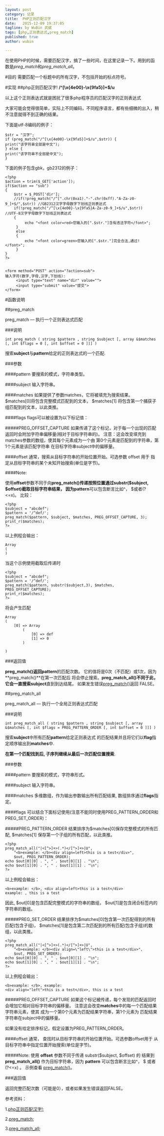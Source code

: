 ```yaml
---
layout: post
category: 记录
title:  PHP正则匹配汉字
date:   2015-12-09 19:37:05
tagline: by WuBin 武斌
tags: [php,正则表达式,preg_match]
published: true
author: wubin

---
```


在使用PHP的时候，需要匹配汉字，搞了一些时间，在这里记录一下。用到的函数是*preg_match*和*preg_match_all*。

<!--more-->

#目的
需要匹配一个标题中的所有汉字，不包括开始的标点符号。

#实现
##php正则匹配汉字!
**/^[\x{4e00}-\x{9fa5}]+$/u**

以上这个正则表达式就是困扰了很多php程序员的匹配汉字的正则表达式

大家可能会觉得很简单，实际上不同编码，不同程序语言，都有些细微的出入，稍不注意就得不到正确的结果。

下面是utf-8编码的例子：

	$str = "汉字";
	if (preg_match("/^[\x{4e00}-\x{9fa5}]+$/u",$str)) {
	print("该字符串全部是中文");
	} else {
	print("该字符串不全部是中文");
	} 
	
下面的例子包含gbk，gb2312的例子：

	<?php
	$action = trim($_GET['action']);
	if($action == "sub")
	{
	    $str = $_POST['dir'];    
	    //if(!preg_match("/^[".chr(0xa1)."-".chr(0xff)."A-Za-z0-9_]+$/",$str)) //GB2312汉字字母数字下划线正则表达式 
	    if(!preg_match("/^[\x{4e00}-\x{9fa5}A-Za-z0-9_]+$/u",$str))   //UTF-8汉字字母数字下划线正则表达式
	    {   
	         echo "<font color=red>您输入的[".$str."]含有违法字符</font>";   
	     }
	     else 
	     {
	         echo "<font color=green>您输入的[".$str."]完全合法,通过!</font>";   
	     }
	}
	?>
	
	
	<form method="POST" action="?action=sub">
	输入字符(数字,字母,汉字,下划线):
	     <input type="text" name="dir" value="">
	     <input type="submit" value="提交">
	</form> 


#函数说明

##preg_match

preg_match — 执行一个正则表达式匹配

###说明

	int preg_match ( string $pattern , string $subject [, array &$matches [, int $flags = 0 [, int $offset = 0 ]]] )

	
搜索**subject**与**pattern**给定的正则表达式的一个匹配.

###参数 

####pattern
要搜索的模式，字符串类型。

####subject
输入字符串。

####matches
如果提供了参数matches，它将被填充为搜索结果。 $matches[0]将包含完整模式匹配到的文本， $matches[1] 将包含第一个捕获子组匹配到的文本，以此类推。

####flags
flags可以被设置为以下标记值：

#####PREG_OFFSET_CAPTURE
如果传递了这个标记，对于每一个出现的匹配返回时会附加字符串偏移量(相对于目标字符串的)。 注意：这会改变填充到matches参数的数组，使其每个元素成为一个由 第0个元素是匹配到的字符串，第1个元素是该匹配字符串 在目标字符串subject中的偏移量。

####offset
通常，搜索从目标字符串的开始位置开始。可选参数 offset 用于 指定从目标字符串的某个未知开始搜索(单位是字节)。

####Note:

使用**offset**参数不同于向**preg_match()**传递按照位置通过substr($subject, $offset)截取目标字符串结果， 因为**pattern**可以包含断言比如^， $或者(?<=x)。 比较：

	<?php
	$subject = "abcdef";
	$pattern = '/^def/';
	preg_match($pattern, $subject, $matches, PREG_OFFSET_CAPTURE, 3);
	print_r($matches);
	?>

以上例程会输出：

	Array
	(
	)
	
当这个示例使用截取后传递时

	<?php
	$subject = "abcdef";
	$pattern = '/^def/';
	preg_match($pattern, substr($subject,3), $matches, PREG_OFFSET_CAPTURE);
	print_r($matches);
	?>

将会产生匹配

	Array
	(
	    [0] => Array
	        (
	            [0] => def
	            [1] => 0
	        )
	
	)
	
###返回值

**preg_match()**返回**pattern**的匹配次数。 它的值将是0次（不匹配）或1次，因为**preg_match()**在第一次匹配后 将会停止搜索。**preg_match_all()**不同于此，它会一直搜索**subject**直到到达结尾。 如果发生错误[preg_match()](http://php.net/manual/zh/function.preg-match-all.php)返回 FALSE。

##preg_match_all

preg_match_all — 执行一个全局正则表达式匹配

###说明

	int preg_match_all ( string $pattern , string $subject [, array &$matches [, int $flags = PREG_PATTERN_ORDER [, int $offset = 0 ]]] )

搜索**subject**中所有匹配**pattern**给定正则表达式 的匹配结果并且将它们以**flag**指定顺序输出到**matches**中.

**在第一个匹配找到后, 子序列继续从最后一次匹配位置搜索**.

###参数

####pattern
要搜索的模式，字符串形式。

####subject
输入字符串。

####matches
多维数组，作为输出参数输出所有匹配结果, 数组排序通过**flags**指定。

####flags
可以结合下面标记使用(注意不能同时使用PREG_PATTERN_ORDER和 PREG_SET_ORDER)：

#####PREG_PATTERN_ORDER
结果排序为$matches[0]保存完整模式的所有匹配, $matches[1] 保存第一个子组的所有匹配，以此类推。

	<?php
	preg_match_all("|<[^>]+>(.*)</[^>]+>|U",
	    "<b>example: </b><div align=left>this is a test</div>",
	    $out, PREG_PATTERN_ORDER);
	echo $out[0][0] . ", " . $out[0][1] . "\n";
	echo $out[1][0] . ", " . $out[1][1] . "\n";
	?>
	
以上例程会输出：

	<b>example: </b>, <div align=left>this is a test</div>
	example: , this is a test
	
因此, $out[0]是包含匹配完整模式的字符串的数组， $out[1]是包含闭合标签内的字符串的数组。

#####PREG_SET_ORDER
结果排序为$matches[0]包含第一次匹配得到的所有匹配(包含子组)， $matches[1]是包含第二次匹配到的所有匹配(包含子组)的数组，以此类推。

	<?php
	preg_match_all("|<[^>]+>(.*)</[^>]+>|U",
	    "<b>example: </b><div align=\"left\">this is a test</div>",
	    $out, PREG_SET_ORDER);
	echo $out[0][0] . ", " . $out[0][1] . "\n";
	echo $out[1][0] . ", " . $out[1][1] . "\n";
	?>

以上例程会输出：

	<b>example: </b>, example:
	<div align="left">this is a test</div>, this is a test
	
#####PREG_OFFSET_CAPTURE
如果这个标记被传递，每个发现的匹配返回时会增加它相对目标字符串的偏移量。 注意这会改变**matches**中的每一个匹配结果字符串元素，使其 成为一个第0个元素为匹配结果字符串，第1个元素为 匹配结果字符串在subject中的偏移量。

如果没有给定排序标记，假定设置为PREG_PATTERN_ORDER。

####offset
通常， 查找时从目标字符串的开始位置开始。可选参数offset用于 从目标字符串中指定位置开始搜索(单位是字节)。

#####Note:
使用 **offset** 参数不同于传递 substr($subject, $offset) 的 结果到 **preg_match_all()** 作为目标字符串，因为 **pattern** 可以包含断言比如^， $ 或者 (?<=x) 。 示例查看 [preg_match()](http://php.net/manual/zh/function.preg-match.php)。

###返回值

返回完整匹配次数（可能是0），或者如果发生错误返回FALSE。

参考资料：

1.[php正则匹配汉字!](http://blog.csdn.net/lhb_blog/article/details/7030735);

2.[preg_match](http://php.net/manual/zh/function.preg-match.php);

3.[preg_match_all](http://php.net/manual/zh/function.preg-match-all.php);



